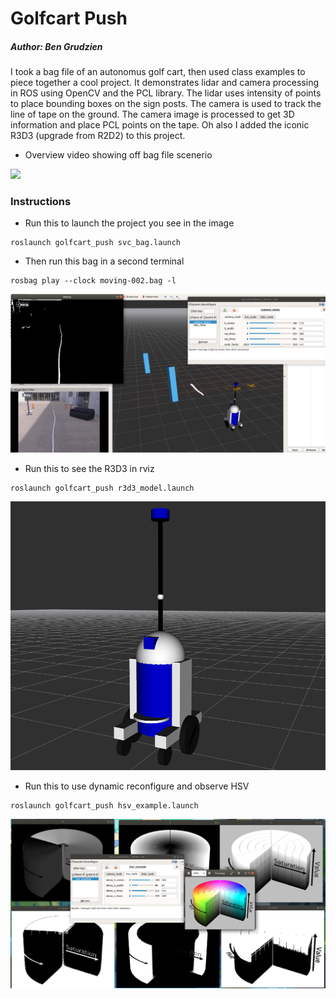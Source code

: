 # Golfcart Push
##### Author: Ben Grudzien

I took a bag file of an autonomus golf cart, then used class examples to piece together a cool project. It demonstrates lidar and camera processing in ROS using OpenCV and the PCL library. The lidar uses intensity of points to place bounding boxes on the sign posts. The camera is used to track the line of tape on the ground. The camera image is processed to get 3D information and place PCL points on the tape. Oh also I added the iconic R3D3 (upgrade from R2D2) to this project.

+ Overview video showing off bag file scenerio

![](doc/GEM_Pre-rosbag.gif)

### Instructions

+ Run this to launch the project you see in the image

```
roslaunch golfcart_push svc_bag.launch
```

+ Then run this bag in a second terminal
```
rosbag play --clock moving-002.bag -l
```
![](doc/golfcart_push.png)

+ Run this to see the R3D3 in rviz

```
roslaunch golfcart_push r3d3_model.launch
```
![](doc/r3d3.png)

+ Run this to use dynamic reconfigure and observe HSV

```
roslaunch golfcart_push hsv_example.launch
```
![](doc/hsv.png)


